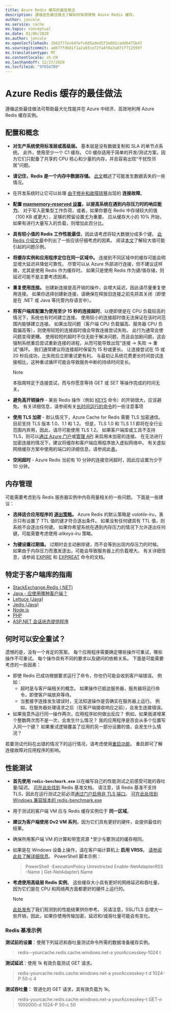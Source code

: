 ```yaml
---
title: Azure Redis 缓存的最佳做法
description: 遵循这些最佳做法了解如何有效使用 Azure Redis 缓存。
author: joncole
ms.service: cache
ms.topic: conceptual
ms.date: 01/06/2020
ms.author: joncole
ms.openlocfilehash: 1b62777ec647efc6d5aded573e681cadd6475b47
ms.sourcegitcommit: ad677fdb81f1a2a83ce72fa4f8a3a871f712599f
ms.translationtype: MT
ms.contentlocale: zh-CN
ms.lasthandoff: 12/17/2020
ms.locfileid: "97654789"
---
```

# <a name="best-practices-for-azure-cache-for-redis"></a>Azure Redis 缓存的最佳做法 
遵循这些最佳做法可帮助最大化性能并在 Azure 中经济、高效地利用 Azure Redis 缓存实例。

## <a name="configuration-and-concepts"></a>配置和概念
 * **对生产系统使用标准层或高级层。**  基本层是没有数据复制和 SLA 的单节点系统。 此外，使用至少一个 C1 缓存。  C0 缓存适用于简单的开发/测试方案，因为它们只配备了共享的 CPU 核心和少量的内存，并且容易出现“干扰性邻居”问题。

 * **请记住，Redis 是一个内存中数据存储。**  [此文](cache-troubleshoot-data-loss.md)概述了可能发生数据丢失的一些情况。

 * 在开发系统时让它可以处理 [由于修补和故障转移](cache-failover.md)出现的 **连接故障**。

 * **配置 [maxmemory-reserved 设置](cache-configure.md#maxmemory-policy-and-maxmemory-reserved)，以提高系统在遇到内存压力时的响应能力**。  对于写入密集型工作负荷，或者，如果你要在 Redis 中存储较大的值（100 KB 或更大），足够的预留设置尤为重要。 应从缓存大小的 10% 开始，如果有进行大量写入的负载，则增加此百分比。

 * **具有较小值的 Redis 工作性能最佳**，因此请考虑将较大数据分成多个键。  [此 Redis 介绍文章](https://stackoverflow.com/questions/55517224/what-is-the-ideal-value-size-range-for-redis-is-100kb-too-large/)中列出了一些应该仔细考虑的因素。  阅读[本文](cache-troubleshoot-client.md#large-request-or-response-size)了解较大值可能引起的问题示例。

 * **将缓存实例和应用程序定位在同一区域中。**  连接到不同区域中的缓存可能会明显增大延迟并降低可靠性。  尽管可以从 Azure 外部进行连接，但不建议这样做，尤其是使用 Redis 作为缓存时。  如果只是使用 Redis 作为键/值存储，则延迟可能不是主要考虑因素。 

 * **重复使用连接。**  创建新连接是高开销的操作，会增大延迟，因此请尽量重复使用连接。 如果你选择创建新连接，请确保在释放旧连接之前先将其关闭（即使是在 .NET 或 Java 等托管内存语言中）。

 * **将客户端库配置为使用至少 15 秒的连接超时**，以便即使是在 CPU 负载较高的情况下，系统也有时间建立连接。  使用较小的连接超时值无法保证在该时间范围内能够建立连接。  如果出现问题（客户端 CPU 负载偏高、服务器 CPU 负载偏高等），则使用较短的连接超时值会导致连接尝试失败。 此行为通常会使问题变得更糟。  使用较短的超时不仅无助于解决问题，而且会加剧问题，这会强制系统重启尝试重新连接的进程，从而可能导致出现“连接 -> 失败 -> 重试”循环。 我们通常建议将连接超时保留为 15 秒或更长。 让连接尝试在 15 或 20 秒后成功，比失败后立即重试更有利。 与最初让系统花费更长时间尝试连接相比，这种重试循环可能会导致服务中断的持续时间变长。  
     > [!NOTE]
     > 本指南特定于连接尝试，而与你愿意等待 GET 或 SET 等操作完成的时间无关。 

 * **避免高开销操作** - 某些 Redis 操作（例如 [KEYS](https://redis.io/commands/keys) 命令）的开销很大，应该避免。  有关详细信息，请参阅有关[长时间运行的命令](cache-troubleshoot-server.md#long-running-commands)的一些注意事项

 * **使用 TLS 加密** - 默认情况下，Azure Cache for Redis 需要 TLS 加密通信。  目前支持 TLS 版本 1.0、1.1 和 1.2。  但是，TLS 1.0 和 TLS 1.1 即将在全行业范围内弃用，因此，请尽可能使用 TLS 1.2。  如果客户端库或工具不支持 TLS，则可以[通过 Azure 门户](cache-configure.md#access-ports)或[管理 API](/rest/api/redis/redis/update) 来启用未加密的连接。  在无法进行加密连接的情况下，建议将缓存和客户端应用程序放入虚拟网络中。  有关虚拟网络缓存方案中使用的端口的详细信息，请参阅此[表](cache-how-to-premium-vnet.md#outbound-port-requirements)。

 * **空闲超时** - Azure Redis 当前有 10 分钟的连接空闲超时，因此应设置为少于 10 分钟。

## <a name="memory-management"></a>内存管理
可能需要考虑到与 Redis 服务器实例中内存用量相关的一些问题。  下面是一些建议：

 * **选择适合应用程序的 [逐出策略](https://redis.io/topics/lru-cache)。**  Azure Redis 的默认策略是 *volatile-lru*，表示只有设置了 TTL 值的键才符合逐出条件。  如果没有任何键具有 TTL 值，则系统不会逐出任何键。  如果你希望系统在遇到内存压力的情况下允许逐出任何键，可能需要考虑使用 *allkeys-lru* 策略。

 * **为键设置过期值。**  过期时会主动删除键，而不会等到出现内存压力的时候。  如果由于内存压力而激发逐出，可能会导致服务器上的负载增大。  有关详细信息，请参阅 [EXPIRE](https://redis.io/commands/expire) 和 [EXPIREAT](https://redis.io/commands/expireat) 命令的文档。

## <a name="client-library-specific-guidance"></a>特定于客户端库的指南
 * [StackExchange.Redis (.NET)](https://gist.github.com/JonCole/925630df72be1351b21440625ff2671f#file-redis-bestpractices-stackexchange-redis-md)
 * [Java - 应使用哪种客户端？](https://gist.github.com/warrenzhu25/1beb02a09b6afd41dff2c27c53918ce7#file-azure-redis-java-best-practices-md)
 * [Lettuce (Java)](https://gist.github.com/warrenzhu25/181ccac7fa70411f7eb72aff23aa8a6a#file-azure-redis-lettuce-best-practices-md)
 * [Jedis (Java)](https://gist.github.com/JonCole/925630df72be1351b21440625ff2671f#file-redis-bestpractices-java-jedis-md)
 * [Node.js](https://gist.github.com/JonCole/925630df72be1351b21440625ff2671f#file-redis-bestpractices-node-js-md)
 * [PHP](https://gist.github.com/JonCole/925630df72be1351b21440625ff2671f#file-redis-bestpractices-php-md)
 * [ASP.NET 会话状态提供程序](https://gist.github.com/JonCole/925630df72be1351b21440625ff2671f#file-redis-bestpractices-session-state-provider-md)


## <a name="when-is-it-safe-to-retry"></a>何时可以安全重试？
遗憾的是，没有一个肯定的答案。  每个应用程序需要确定哪些操作可重试，哪些操作不可重试。  每个操作具有不同的要求以及键间的依赖关系。  下面是可能需要考虑的一些因素：

 * 即使 Redis 已成功根据要求运行了命令，你也仍可能会收到客户端错误。  例如：
    - 超时是与客户端相关的概念。  如果操作已抵达服务器，服务器将运行命令，即使客户端放弃等待。  
    - 当套接字连接发生错误时，无法知道操作是否确实在服务器上运行。  例如，在服务器处理请求之后（在客户端接收响应之前），会发生连接错误。
 * 如果我意外运行同一操作两次，应用程序如何做出反应？  例如，如果我递增某个整数两次而不是一次，会发生什么情况？  我的应用程序是否会从多个位置写入同一个键？  如果重试逻辑覆盖了应用的另一部分设置的值，会发生什么情况？

若要测试代码在出错的情况下的运行情况，请考虑使用[重启功能](cache-administration.md#reboot)。 重启即可了解连接故障对应用程序的影响。

## <a name="performance-testing"></a>性能测试
 * **首先使用 `redis-benchmark.exe`** 以在编写自己的性能测试之前感受可能的吞吐量/延迟。  [可在此处找到](https://redis.io/topics/benchmarks) Redis 基准文档。  请注意，该 Redis 基准不支持 TLS，因此在运行测试之前必须[通过门户启用非 TLS 端口](cache-configure.md#access-ports)。  [可在此处找到 Windows 兼容版本的 redis-benchmark.exe](https://github.com/MSOpenTech/redis/releases)
 * 用于测试的客户端 VM 应与 Redis 缓存实例位于 **同一区域**。
 * **建议为客户端使用 Dv2 VM 系列**，因为它们具有更好的硬件，会提供最佳的结果。
 * 确保所用客户端 VM 的计算和带宽资源 *至少与要测试的缓存相同。 
 * 如果是在 Windows 设备上操作，请在客户端计算机上 **启用 VRSS**。  [请参阅此处了解详细信息](/previous-versions/windows/it-pro/windows-server-2012-R2-and-2012/dn383582(v=ws.11))。  PowerShell 脚本示例：
     >PowerShell -ExecutionPolicy Unrestricted Enable-NetAdapterRSS -Name (    Get-NetAdapter).Name 

 * **考虑使用高级层 Redis 实例**。  这些缓存大小具有更好的网络延迟和吞吐量，因为它们是在 CPU 和网络两方面都更好的硬件上运行的。

     > [!NOTE]
     > [此处发布](cache-planning-faq.md#azure-cache-for-redis-performance)了我们观测到的性能结果供你参考。   另请注意，SSL/TLS 会增大一些开销，因此，如果你使用传输加密，延迟和/或吞吐量可能会有变化。

### <a name="redis-benchmark-examples"></a>Redis 基准示例
**测试前的设置**：使用下列延迟和吞吐量测试命令所需的数据准备缓存实例。
> redis--yourcache.redis.cache.windows.net-a yourAccesskey-1024 t 

**测试延迟**：使用 1k 有效负载测试 GET 请求。
> redis-yourcache.redis.cache.windows.net-a yourAccesskey-t d 1024-P 50-c 4

**测试吞吐量：** 管道化的 GET 请求，其有效负载为 1k。
> redis-yourcache.redis.cache.windows.net-a yourAccesskey-t GET-n 1000000-d 1024-P 50-c 50